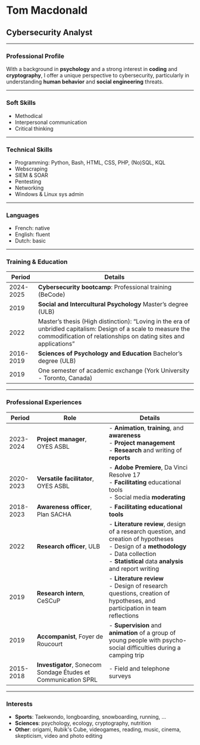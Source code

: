 # Tom Macdonald  
## Cybersecurity Analyst  

---

### Professional Profile  
With a background in **psychology** and a strong interest in **coding** and **cryptography**, I offer a unique perspective to cybersecurity, particularly in understanding **human behavior** and **social engineering** threats.  

___

### Soft Skills  
- Methodical  
- Interpersonal communication  
- Critical thinking  

---

### Technical Skills  
- Programming: Python, Bash, HTML, CSS, PHP, (No)SQL, KQL  
- Webscraping  
- SIEM & SOAR  
- Pentesting  
- Networking  
- Windows & Linux sys admin  

---

### Languages  
- French: native  
- English: fluent  
- Dutch: basic  

---

### Training & Education  

| Period    | Details                                                                                                                                                                             |
| --------- | ----------------------------------------------------------------------------------------------------------------------------------------------------------------------------------- |
| 2024-2025 | **Cybersecurity bootcamp**: Professional training (BeCode)                                                                                                                          |
| 2019      | **Social and Intercultural Psychology** Master’s degree (ULB)                                                                                                                       |
| 2022      | Master’s thesis (High distinction): “Loving in the era of unbridled capitalism: Design of a scale to measure the commodification of relationships on dating sites and applications” |
| 2016-2019 | **Sciences of Psychology and Education** Bachelor’s degree (ULB)                                                                                                                    |
| 2019      | One semester of academic exchange (York University - Toronto, Canada)                                                                                                               |

---

### Professional Experiences  

| Period    | Role                                                           | Details                                                                                                                                                                                            |
| --------- | -------------------------------------------------------------- | -------------------------------------------------------------------------------------------------------------------------------------------------------------------------------------------------- |
| 2023-2024 | **Project manager**, OYES ASBL                                 | - **Animation**, **training**, and **awareness**<br>- **Project management**<br>- **Research** and writing of **reports**                                                                          |
| 2020-2023 | **Versatile facilitator**, OYES ASBL                           | - **Adobe Premiere**, Da Vinci Resolve 17<br>- **Facilitating** educational tools<br>- Social media **moderating**                                                                                 |
| 2018-2023 | **Awareness officer**, Plan SACHA                              | - **Facilitating educational tools**                                                                                                                                                               |
| 2022      | **Research officer**, ULB                                      | - **Literature review**, design of a research question, and creation of hypotheses<br>- Design of a **methodology**<br>- Data collection<br>- **Statistical** data **analysis** and report writing |
| 2019      | **Research intern**, CeSCuP                                    | - **Literature review**<br>- Design of research questions, creation of hypotheses, and participation in team reflections                                                                           |
| 2019      | **Accompanist**, Foyer de Roucourt                             | - **Supervision** and **animation** of a group of young people with psycho-social difficulties during a camping trip                                                                               |
| 2015-2018 | **Investigator**, Sonecom Sondage Études et Communication SPRL | - Field and telephone surveys                                                                                                                                                                      |

---

### Interests  
- **Sports**: Taekwondo, longboarding, snowboarding, running, ...  
- **Sciences**: psychology, ecology, cryptography, nutrition  
- **Other**: origami, Rubik's Cube, videogames, reading, music, cinema, skepticism, video and photo editing  